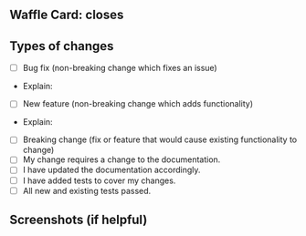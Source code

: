 ﻿## Waffle Card: closes #

## Types of changes
<!--- What types of changes does your code introduce? Put an `x` in all the boxes that apply: -->
- [ ] Bug fix (non-breaking change which fixes an issue)
* Explain:
- [ ] New feature (non-breaking change which adds functionality)
* Explain:
- [ ] Breaking change (fix or feature that would cause existing functionality to change)
- [ ] My change requires a change to the documentation.
- [ ] I have updated the documentation accordingly.
- [ ] I have added tests to cover my changes.
- [ ] All new and existing tests passed.
## Screenshots (if helpful)